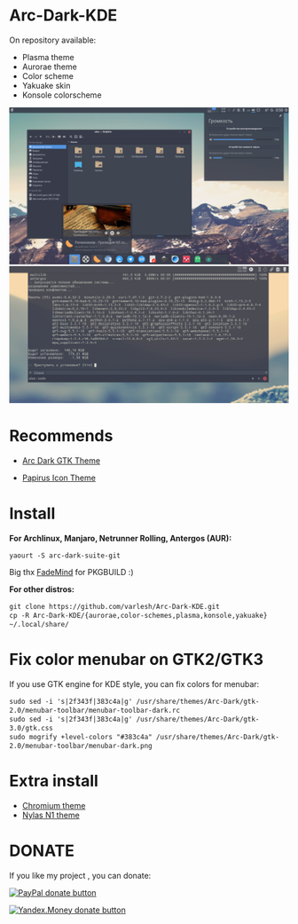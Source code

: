 # Arc-Dark-KDE

On repository available:
- Plasma theme
- Aurorae theme
- Color scheme
- Yakuake skin
- Konsole colorscheme

![Screenshot](preview.png)
![Screenshot](yakuake.png)

# Recommends

- [Arc Dark GTK Theme](https://github.com/horst3180/arc-theme)

- [Papirus Icon Theme](https://github.com/varlesh/papirus-suite/tree/master/kde-pack/icons)

# Install

**For Archlinux, Manjaro, Netrunner Rolling, Antergos (AUR):**

```
yaourt -S arc-dark-suite-git
```

Big thx [FadeMind](https://github.com/FadeMind) for PKGBUILD :)

**For other distros:**

```
git clone https://github.com/varlesh/Arc-Dark-KDE.git
cp -R Arc-Dark-KDE/{aurorae,color-schemes,plasma,konsole,yakuake} ~/.local/share/
```

# Fix color menubar on GTK2/GTK3
If you use GTK engine for KDE style, you can fix colors for menubar:
```
sudo sed -i 's|2f343f|383c4a|g' /usr/share/themes/Arc-Dark/gtk-2.0/menubar-toolbar/menubar-toolbar-dark.rc
sudo sed -i 's|2f343f|383c4a|g' /usr/share/themes/Arc-Dark/gtk-3.0/gtk.css
sudo mogrify +level-colors "#383c4a" /usr/share/themes/Arc-Dark/gtk-2.0/menubar-toolbar/menubar-dark.png
```

# Extra install

- [Chromium theme](https://github.com/varlesh/Arc-Dark-KDE/tree/master/extra/chromium)
- [Nylas N1 theme](https://github.com/varlesh/Nylas-Arc-Dark-Theme)

# DONATE
If you like my project , you can donate:

<span class="paypal"><a href="https://www.paypal.me/varlesh" title="Donate to this project using Paypal"><img src="https://www.paypalobjects.com/webstatic/mktg/Logo/pp-logo-100px.png" alt="PayPal donate button" /></a></span>

<span class="Yandex.Money"><a href="http://yasobe.ru/na/varlesh#form_submit" title="Donate to this project using Yandex.Money"><img src="https://money.yandex.ru/img/ym_logo.gif" alt="Yandex.Money donate button" /></a></span>
